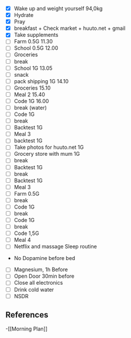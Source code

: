 
- [x] Wake up and weight yourself 94,0kg 
- [x] Hydrate
- [x] Pray
- [x] breakfast + Check market + huuto.net + gmail 
- [x] Take supplements
- [ ] Farm 0.5G 11.30
- [ ] School 0.5G 12.00
- [ ] Groceries
- [ ] break
- [ ] School 1G 13.05
- [ ] snack
- [ ] pack shipping 1G 14.10
- [ ] Groceries 15.10
- [ ] Meal 2 15.40
- [ ] Code 1G 16.00
- [ ] break (water)
- [ ] Code 1G
- [ ] break
- [ ] Backtest 1G 
- [ ] Meal 3
- [ ] backtest 1G
- [ ] Take photos for huuto.net 1G
- [ ] Grocery store with mum 1G
- [ ] break 
- [ ] Backtest 1G
- [ ] break
- [ ] Backtest 1G
- [ ] Meal 3
- [ ] Farm 0.5G
- [ ] break
- [ ] Code 1G
- [ ] break 
- [ ] Code 1G
- [ ] break 
- [ ] Code 1,5G
- [ ] Meal 4
- [ ] Netflix and massage
Sleep routine
- No Dopamine before bed
- [ ] Magnesium, 1h Before
- [ ] Open Door 30min before
- [ ] Close all electronics
- [ ] Drink cold water
- [ ] NSDR

## References
<!-- Links to pages not referenced in the content -->
-[[Morning Plan]]